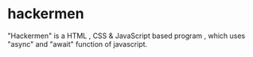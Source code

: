 # hackermen
"Hackermen" is a HTML , CSS & JavaScript based program , which uses "async" and "await" function of javascript. 
